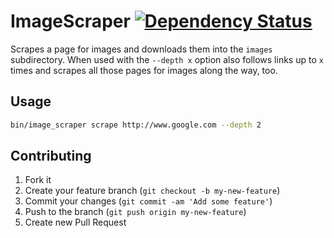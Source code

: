 # ImageScraper [![Dependency Status](https://gemnasium.com/akatov/image_scraper.png)](https://gemnasium.com/akatov/image_scraper)

Scrapes a page for images and downloads them into the `images` subdirectory.
When used with the `--depth x` option also follows links up to `x` times
and scrapes all those pages for images along the way, too.


## Usage

```bash
bin/image_scraper scrape http://www.google.com --depth 2
```

## Contributing

1. Fork it
2. Create your feature branch (`git checkout -b my-new-feature`)
3. Commit your changes (`git commit -am 'Add some feature'`)
4. Push to the branch (`git push origin my-new-feature`)
5. Create new Pull Request
